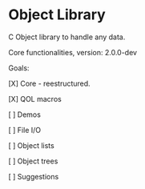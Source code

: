 # Object Library
 C Object library to handle any data.

 Core functionalities, version: 2.0.0-dev

Goals:

 [X] Core - reestructured.
 
 [X] QOL macros
 
 [ ] Demos
 
 [ ] File I/O
 
 [ ] Object lists
 
 [ ] Object trees
 
 [ ] Suggestions
